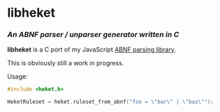 # libheket
### *An ABNF parser / unparser generator written in C*
**libheket** is a C port of my JavaScript [ABNF parsing library](https://github.com/burninggarden/heket).

This is obviously still a work in progress.

Usage:

`````c
#include <heket.h>

HeketRuleset = heket.ruleset_from_abnf("foo = \"bar\" | \"baz\"");
`````
